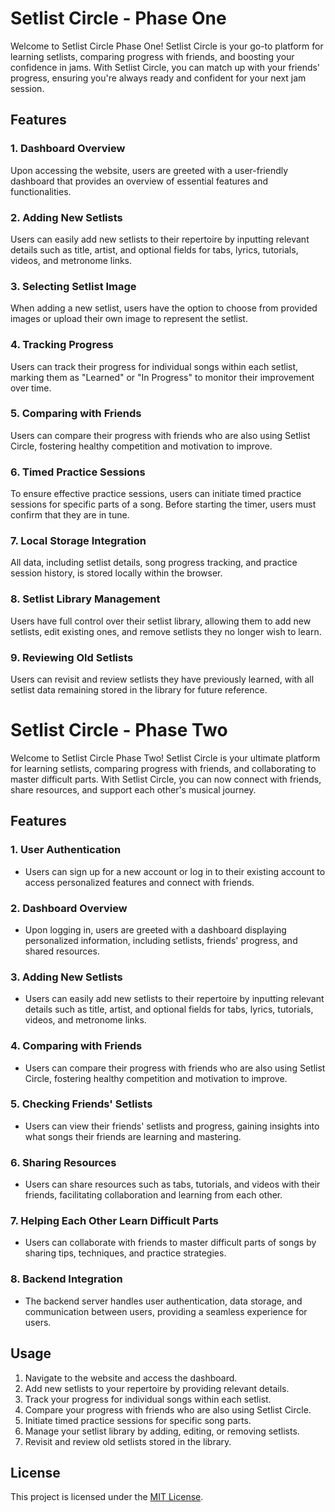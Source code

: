 # Setlist Circle - Phase One

Welcome to Setlist Circle Phase One! Setlist Circle is your go-to platform for learning setlists, comparing progress with friends, and boosting your confidence in jams. With Setlist Circle, you can match up with your friends' progress, ensuring you're always ready and confident for your next jam session.

## Features

### 1. Dashboard Overview

Upon accessing the website, users are greeted with a user-friendly dashboard that provides an overview of essential features and functionalities.

### 2. Adding New Setlists

Users can easily add new setlists to their repertoire by inputting relevant details such as title, artist, and optional fields for tabs, lyrics, tutorials, videos, and metronome links.

### 3. Selecting Setlist Image

When adding a new setlist, users have the option to choose from provided images or upload their own image to represent the setlist.

### 4. Tracking Progress

Users can track their progress for individual songs within each setlist, marking them as "Learned" or "In Progress" to monitor their improvement over time.

### 5. Comparing with Friends

Users can compare their progress with friends who are also using Setlist Circle, fostering healthy competition and motivation to improve.

### 6. Timed Practice Sessions

To ensure effective practice sessions, users can initiate timed practice sessions for specific parts of a song. Before starting the timer, users must confirm that they are in tune.

### 7. Local Storage Integration

All data, including setlist details, song progress tracking, and practice session history, is stored locally within the browser.

### 8. Setlist Library Management

Users have full control over their setlist library, allowing them to add new setlists, edit existing ones, and remove setlists they no longer wish to learn.

### 9. Reviewing Old Setlists

Users can revisit and review setlists they have previously learned, with all setlist data remaining stored in the library for future reference.

# Setlist Circle - Phase Two

Welcome to Setlist Circle Phase Two! Setlist Circle is your ultimate platform for learning setlists, comparing progress with friends, and collaborating to master difficult parts. With Setlist Circle, you can now connect with friends, share resources, and support each other's musical journey.

## Features

### 1. User Authentication

- Users can sign up for a new account or log in to their existing account to access personalized features and connect with friends.

### 2. Dashboard Overview

- Upon logging in, users are greeted with a dashboard displaying personalized information, including setlists, friends' progress, and shared resources.

### 3. Adding New Setlists

- Users can easily add new setlists to their repertoire by inputting relevant details such as title, artist, and optional fields for tabs, lyrics, tutorials, videos, and metronome links.

### 4. Comparing with Friends

- Users can compare their progress with friends who are also using Setlist Circle, fostering healthy competition and motivation to improve.

### 5. Checking Friends' Setlists

- Users can view their friends' setlists and progress, gaining insights into what songs their friends are learning and mastering.

### 6. Sharing Resources

- Users can share resources such as tabs, tutorials, and videos with their friends, facilitating collaboration and learning from each other.

### 7. Helping Each Other Learn Difficult Parts

- Users can collaborate with friends to master difficult parts of songs by sharing tips, techniques, and practice strategies.

### 8. Backend Integration

- The backend server handles user authentication, data storage, and communication between users, providing a seamless experience for users.

## Usage

1. Navigate to the website and access the dashboard.
2. Add new setlists to your repertoire by providing relevant details.
3. Track your progress for individual songs within each setlist.
4. Compare your progress with friends who are also using Setlist Circle.
5. Initiate timed practice sessions for specific song parts.
6. Manage your setlist library by adding, editing, or removing setlists.
7. Revisit and review old setlists stored in the library.

## License

This project is licensed under the [MIT License](LICENSE).
